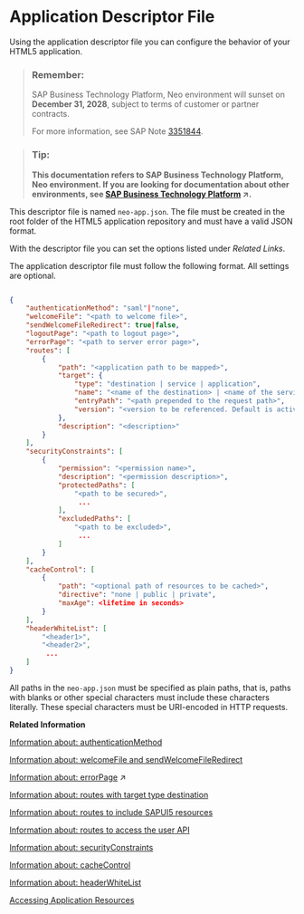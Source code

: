 <!-- loioaed1ffa3f3e741b3a4573c9e475aa2a4 -->

# Application Descriptor File

Using the application descriptor file you can configure the behavior of your HTML5 application.

> ### Remember:  
> SAP Business Technology Platform, Neo environment will sunset on **December 31, 2028**, subject to terms of customer or partner contracts.
> 
> For more information, see SAP Note [3351844](https://me.sap.com/notes/3351844).

> ### Tip:  
> **This documentation refers to SAP Business Technology Platform, Neo environment. If you are looking for documentation about other environments, see [SAP Business Technology Platform](https://help.sap.com/viewer/65de2977205c403bbc107264b8eccf4b/Cloud/en-US/6a2c1ab5a31b4ed9a2ce17a5329e1dd8.html "SAP Business Technology Platform (SAP BTP) is an integrated offering comprised of four technology portfolios: database and data management, application development and integration, analytics, and intelligent technologies. The platform offers users the ability to turn data into business value, compose end-to-end business processes, and build and extend SAP applications quickly.") :arrow_upper_right:.**

This descriptor file is named `neo-app.json`. The file must be created in the root folder of the HTML5 application repository and must have a valid JSON format.

With the descriptor file you can set the options listed under *Related Links*.

The application descriptor file must follow the following format. All settings are optional.

```json

{
    "authenticationMethod": "saml"|"none",
    "welcomeFile": "<path to welcome file>",
    "sendWelcomeFileRedirect": true|false,
    "logoutPage": "<path to logout page>",
    "errorPage": "<path to server error page>",
    "routes": [
        {
            "path": "<application path to be mapped>",
            "target": {
                "type": "destination | service | application",
                "name": "<name of the destination> | <name of the service> | <name of the application or subscription>",
                "entryPath": "<path prepended to the request path>",
                "version": "<version to be referenced. Default is active version.>"
            },
            "description": "<description>"
        }
    ],
    "securityConstraints": [
        {
            "permission": "<permission name>",
            "description": "<permission description>",
            "protectedPaths": [
                "<path to be secured>",
                 ...
            ],
            "excludedPaths": [
                "<path to be excluded>",
                 ...
            ]
        }
    ],
    "cacheControl": [
        {
            "path": "<optional path of resources to be cached>",
            "directive": "none | public | private",
            "maxAge": <lifetime in seconds>
        }
    ],
    "headerWhiteList": [
        "<header1>",
        "<header2>",
         ...
    ]
}
```

All paths in the `neo-app.json` must be specified as plain paths, that is, paths with blanks or other special characters must include these characters literally. These special characters must be URI-encoded in HTTP requests.

**Related Information**  


[Information about: authenticationMethod](authentication-de16793.md "Authentication is the process of establishing and verifying the identity of a user as a prerequisite for accessing an application.")

[Information about: welcomeFile and sendWelcomeFileRedirect](welcome-file-4e9d92e.md "You can either display the default Welcome file or specify a different file as Welcome file.")

[Information about: errorPage](https://help.sap.com/viewer/ea72206b834e4ace9cd834feed6c0e09/Cloud/en-US/7b0870e9bfdf41a793b35984c12f1b25.html "") :arrow_upper_right:

[Information about: routes with target type destination](accessing-rest-services-d6c8347.md "To connect your application to a REST service, configure routing to an HTTP destination in the application descriptor file.")

[Information about: routes to include SAPUI5 resources](accessing-sapui5-resources-d18a9b0.md "To access SAPUI5 resources in your HTML5 application, configure the SAPUI5 service routing in the application descriptor file.")

[Information about: routes to access the user API](accessing-the-user-api-1de599b.md "The User API service provides an API to query the details of the user that is currently logged on to the HTML5 application.")

[Information about: securityConstraints](authorization-a139548.md "To enforce authorization for an HTML5 application, permissions can be added to application paths.")

[Information about: cacheControl](cache-control-1814d36.md "To improve the performance of your application you can control the Cache-Control headers, which are returned together with the static resource of your application.")

[Information about: headerWhiteList](approving-http-headers-df89d9c.md "For security reasons not all HTTP headers are forwarded from the application to a backend or from the backend to the application.")

[Accessing Application Resources](accessing-application-resources-152cb75.md "To access resources from another HTML5 application or a subscription to an HTML5 application, you can map an application path to the corresponding application or subscription.")


